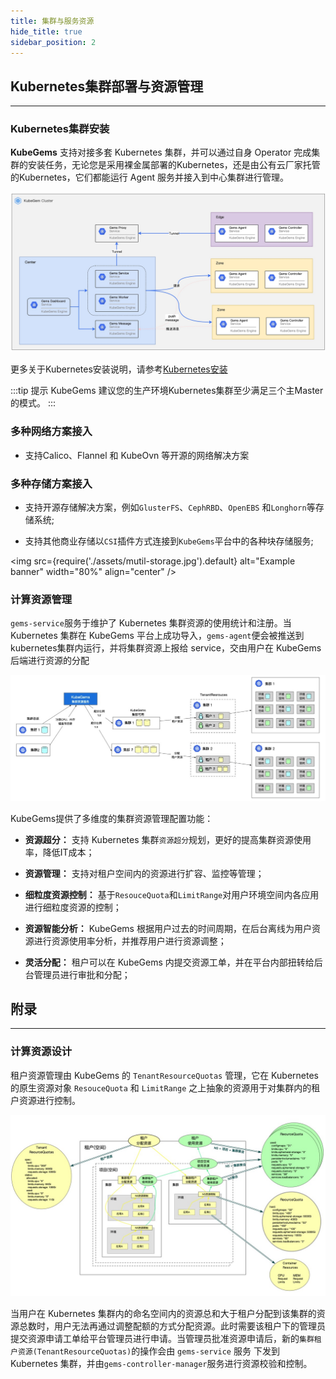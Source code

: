 ```yaml
---
title: 集群与服务资源
hide_title: true
sidebar_position: 2
---
```


## Kubernetes集群部署与资源管理

--- 

### Kubernetes集群安装

**KubeGems** 支持对接多套 Kubernetes 集群，并可以通过自身 Operator 完成集群的安装任务，无论您是采用裸金属部署的Kubernetes，还是由公有云厂家托管的Kubernetes，它们都能运行 Agent 服务并接入到中心集群进行管理。

![](./assets/mutil-cluster.jpg)

更多关于Kubernetes安装说明，请参考[Kubernetes安装](/docs/installation/kubernetes-installation/kubeadm)

:::tip 提示
KubeGems 建议您的生产环境Kubernetes集群至少满足三个主Master的模式。
:::

### 多种网络方案接入

- 支持Calico、Flannel 和 KubeOvn 等开源的网络解决方案

### 多种存储方案接入

- 支持开源存储解决方案，例如`GlusterFS`、`CephRBD`、`OpenEBS` 和`Longhorn`等存储系统;

- 支持其他商业存储以`CSI`插件方式连接到`KubeGems`平台中的各种块存储服务;

<img
  src={require('./assets/mutil-storage.jpg').default}
  alt="Example banner"
  width="80%"
  align="center"
/>

### 计算资源管理

`gems-service`服务于维护了 Kubernetes 集群资源的使用统计和注册。当 Kubernetes 集群在 KubeGems 平台上成功导入，`gems-agent`便会被推送到kubernetes集群内运行，并将集群资源上报给 service，交由用户在 KubeGems 后端进行资源的分配

![](./assets/cluster-resources.jpg)

KubeGems提供了多维度的集群资源管理配置功能：

- **资源超分：** 支持 Kubernetes 集群`资源超分`规划，更好的提高集群资源使用率，降低IT成本；

- **资源管理：** 支持对租户空间内的资源进行扩容、监控等管理；

- **细粒度资源控制：** 基于`ResouceQuota`和`LimitRange`对用户环境空间内各应用进行细粒度资源的控制；

- **资源智能分析：** KubeGems 根据用户过去的时间周期，在后台离线为用户资源进行资源使用率分析，并推荐用户进行资源调整；

- **灵活分配：** 租户可以在 KubeGems 内提交资源工单，并在平台内部扭转给后台管理员进行审批和分配；

## 附录

---

### 计算资源设计

租户资源管理由 KubeGems 的 `TenantResourceQuotas` 管理，它在 Kubernetes 的原生资源对象 `ResouceQuota` 和 `LimitRange` 之上抽象的资源用于对集群内的租户资源进行控制。

![](./assets/tenantresources.jpg)

当用户在 Kubernetes 集群内的命名空间内的资源总和大于租户分配到该集群的资源总数时，用户无法再通过调整配额的方式分配资源。此时需要该租户下的管理员提交资源申请工单给平台管理员进行申请。当管理员批准资源申请后，新的`集群租户资源(TenantResourceQuotas)`的操作会由 `gems-service` 服务 下发到 Kubernetes 集群，并由`gems-controller-manager`服务进行资源校验和控制。
